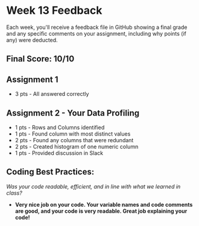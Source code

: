 # Week 13 Feedback
Each week, you'll receive a feedback file in GitHub showing a final grade and any specific comments on your assignment, including why points (if any) were deducted.



## Final Score: 10/10

## Assignment 1
* 3 pts - All answered correctly

## Assignment 2 - Your Data Profiling
* 1 pts - Rows and Columns identified
* 1 pts - Found column with most distinct values 
* 2 pts - Found any columns that were redundant
* 2 pts - Created histogram of one numeric column
* 1 pts - Provided discussion in Slack 

## Coding Best Practices:
_Was your code readable, efficient, and in line with what we learned in class?_
* **Very nice job on your code. Your variable names and code comments are good, and your code is very readable. Great job explaining your code!**
